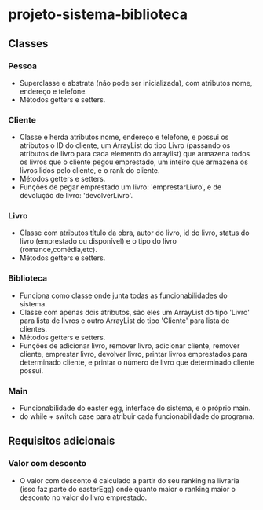 # projeto-sistema-biblioteca
## Classes
### Pessoa
- Superclasse e abstrata (não pode ser inicializada), com atributos nome, endereço e telefone.
- Métodos getters e setters.
### Cliente
- Classe e herda atributos nome, endereço e telefone, e possui os atributos o ID do cliente, um ArrayList do tipo Livro (passando os atributos de livro para cada elemento do arraylist) que armazena todos os livros que o cliente pegou emprestado, um inteiro que armazena os livros lidos pelo cliente, e o rank do cliente.
- Métodos getters e setters.
- Funções de pegar emprestado um livro: 'emprestarLivro', e de devolução de livro: 'devolverLivro'.
### Livro
- Classe com atributos título da obra, autor do livro, id do livro, status do livro (emprestado ou disponível) e o tipo do livro (romance,comédia,etc).
- Métodos getters e setters.
### Biblioteca
- Funciona como classe onde junta todas as funcionabilidades do sistema.
- Classe com apenas dois atributos, são eles um ArrayList do tipo 'Livro' para lista de livros e outro ArrayList do tipo 'Cliente' para lista de clientes.
- Métodos getters e setters.
- Funções de adicionar livro, remover livro, adicionar cliente, remover cliente, emprestar livro, devolver livro, printar livros emprestados para determinado cliente, e printar o número de livro que determinado cliente possui.
### Main
- Funcionabilidade do easter egg, interface do sistema, e o próprio main.
- do while + switch case para atribuir cada funcionabilidade do programa.
## Requisitos adicionais
### Valor com desconto
- O valor com desconto é calculado a partir do seu ranking na livraria (isso faz parte do easterEgg) onde quanto maior o ranking maior o desconto no valor do livro emprestado.
